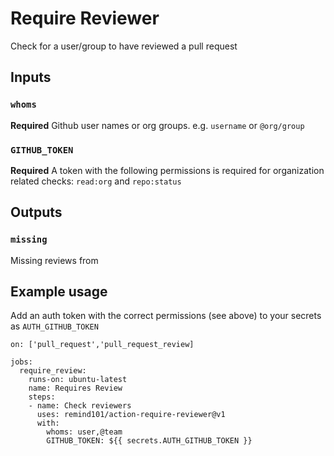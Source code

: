 # Require Reviewer

Check for a user/group to have reviewed a pull request

## Inputs

### `whoms`

**Required** Github user names or org groups. e.g. `username` or `@org/group`

### `GITHUB_TOKEN`

**Required** A token with the following permissions is required for organization related checks: `read:org` and `repo:status`

## Outputs

### `missing`

Missing reviews from

## Example usage

Add an auth token with the correct permissions (see above) to your secrets as `AUTH_GITHUB_TOKEN`

```
on: ['pull_request','pull_request_review]

jobs:
  require_review:
    runs-on: ubuntu-latest
    name: Requires Review
    steps:
    - name: Check reviewers
      uses: remind101/action-require-reviewer@v1
      with:
        whoms: user,@team
        GITHUB_TOKEN: ${{ secrets.AUTH_GITHUB_TOKEN }}
```
